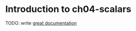 # Introduction to ch04-scalars

TODO: write [great documentation](http://jacobian.org/writing/what-to-write/)

